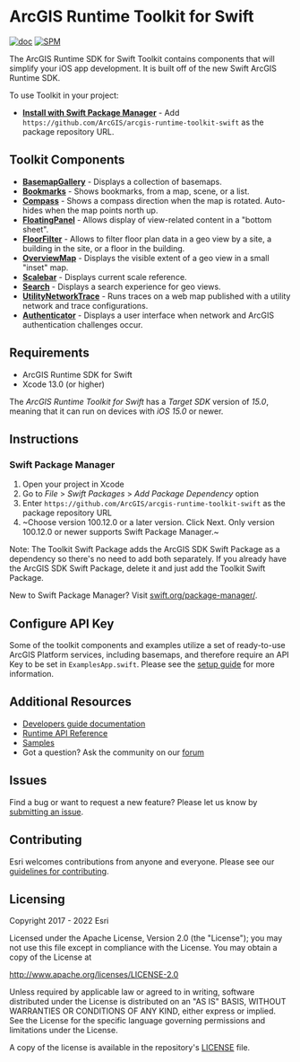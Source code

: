# ArcGIS Runtime Toolkit for Swift

[![doc](https://img.shields.io/badge/Doc-purple)](Documentation)  [![SPM](https://img.shields.io/badge/SPM-compatible-4BC51D.svg?style=flat)](https://github.com/apple/swift-package-manager/)

The ArcGIS Runtime SDK for Swift Toolkit contains components that will simplify your iOS app development.  It is built off of the new Swift ArcGIS Runtime SDK.

To use Toolkit in your project:

* **[Install with Swift Package Manager](#swift-package-manager)** - Add `https://github.com/ArcGIS/arcgis-runtime-toolkit-swift` as the package repository URL.

## Toolkit Components

* **[BasemapGallery](Documentation/BasemapGallery)** - Displays a collection of basemaps.
* **[Bookmarks](Documentation/Bookmarks)** - Shows bookmarks, from a map, scene, or a list.
* **[Compass](Documentation/Compass)** - Shows a compass direction when the map is rotated. Auto-hides when the map
  points north up.
* **[FloatingPanel](Documentation/FloatingPanel)** - Allows display of view-related content in a "bottom sheet". 
* **[FloorFilter](Documentation/FloorFilter)** - Allows to filter floor plan data in a geo view by a site, a building in the site, or a floor in the building. 
* **[OverviewMap](Documentation/OverviewMap)** - Displays the visible extent of a geo view in a small "inset" map.
* **[Scalebar](Documentation/Scalebar)** - Displays current scale reference.
* **[Search](Documentation/Search)** - Displays a search experience for geo views.
* **[UtilityNetworkTrace](Documentation/UtilityNetworkTrace)** - Runs traces on a web map published with a utility network and trace configurations.
* **[Authenticator](Documentation/Authenticator)** - Displays a user interface when network and ArcGIS authentication challenges occur.


## Requirements
* ArcGIS Runtime SDK for Swift
* Xcode 13.0 (or higher)

The *ArcGIS Runtime Toolkit for Swift* has a *Target SDK* version of *15.0*, meaning that it can run on devices with *iOS 15.0* or newer.

## Instructions

### Swift Package Manager

 1. Open your project in Xcode
 2. Go to *File* > *Swift Packages* > *Add Package Dependency* option 
 3. Enter `https://github.com/ArcGIS/arcgis-runtime-toolkit-swift` as the package repository URL
 4. ~Choose version 100.12.0 or a later version. Click Next. Only version 100.12.0 or newer supports Swift Package Manager.~
 
 Note: The Toolkit Swift Package adds the ArcGIS SDK Swift Package as a dependency so there's no need to add both separately. If you already have the ArcGIS SDK Swift Package, delete it and just add the Toolkit Swift Package. 

 New to Swift Package Manager? Visit [swift.org/package-manager/](https://swift.org/package-manager/).

## Configure API Key

Some of the toolkit components and examples utilize a set of ready-to-use ArcGIS Platform services, including basemaps, and therefore require an API Key to be set in `ExamplesApp.swift`. Please see the [setup guide](https://developers.arcgis.com/documentation/) for more information.

## Additional Resources

* [Developers guide documentation](https://developers.arcgis.com/ios)
* [Runtime API Reference](https://developers.arcgis.com/ios/api-reference)
* [Samples](https://github.com/Esri/arcgis-runtime-samples-ios)
* Got a question? Ask the community on our [forum](http://geonet.esri.com/community/developers/native-app-developers/arcgis-runtime-sdk-for-ios)

## Issues

Find a bug or want to request a new feature?  Please let us know by [submitting an issue](https://github.com/Esri/arcgis-runtime-toolkit-ios/issues/new).

## Contributing

Esri welcomes contributions from anyone and everyone. Please see our [guidelines for contributing](https://github.com/esri/contributing).

## Licensing
Copyright 2017 - 2022 Esri

Licensed under the Apache License, Version 2.0 (the "License");
you may not use this file except in compliance with the License.
You may obtain a copy of the License at

   http://www.apache.org/licenses/LICENSE-2.0

Unless required by applicable law or agreed to in writing, software
distributed under the License is distributed on an "AS IS" BASIS,
WITHOUT WARRANTIES OR CONDITIONS OF ANY KIND, either express or implied.
See the License for the specific language governing permissions and
limitations under the License.

A copy of the license is available in the repository's [LICENSE]( /LICENSE) file.
